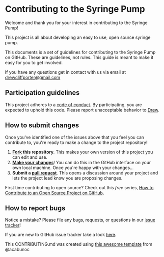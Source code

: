 # Contributing to the Syringe Pump

Welcome and thank you for your interest in contributing to the Syringe Pump!

This project is all about developing an easy to use, open source syringe pump.

This documents is a set of guidelines for contributing to the Syringe Pump on GitHub. These are guidelines, not rules. This guide is meant to make it easy for you to get involved.

If you have any questions get in contact with us via email at drewcliffporter@gmail.com

## Participation guidelines

This project adheres to a [code of conduct](CODE_OF_CONDUCT.md). By participating, you are expected to uphold this code. Please report unacceptable behavior to [Drew](mailto:drewcliffporter@gmail.com).

## How to submit changes

Once you've identified one of the issues above that you feel you can contribute to, you're ready to make a change to the project repository!

1. **[Fork](https://help.github.com/articles/fork-a-repo/) this repository**. This makes your own version of this project you can edit and use.
2. **[Make your changes](https://guides.github.com/activities/forking/#making-changes)**! You can do this in the GitHub interface on your own local machine. Once you're happy with your changes...
3. **Submit a [pull request](https://help.github.com/articles/proposing-changes-to-a-project-with-pull-requests/)**. This opens a discussion around your project and lets the project lead know you are proposing changes.

First time contributing to open source? Check out this *free* series, [How to Contribute to an Open Source Project on GitHub](https://egghead.io/series/how-to-contribute-to-an-open-source-project-on-github).

## How to report bugs

Notice a mistake? Please file any bugs, requests, or questions in our [issue tracker](https://github.com/FOSH-following-demand/Syringe_Pump/issues)!

If you are new to GitHub issue tracker take a look [here](https://guides.github.com/features/issues/).

This CONTRIBUTING.md was created using [this awesome template](https://github.com/acabunoc/mozsprint-repo-template/blob/master/CONTRIBUTING.md) from @acabunoc
